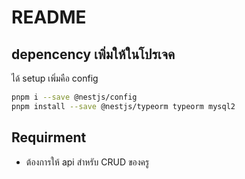 # README

## depencency เพิ่มให้ในโปรเจค

ได้ setup เพิ่มคือ config

```bash
pnpm i --save @nestjs/config
pnpm install --save @nestjs/typeorm typeorm mysql2
```

## Requirment

- ต้องการให้ api สำหรับ CRUD ของครู
